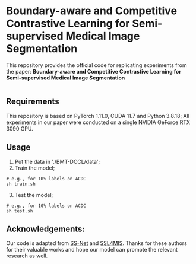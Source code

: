 # Boundary-aware and Competitive Contrastive Learning for Semi-supervised Medical Image Segmentation
This repository provides the official code for replicating experiments from the paper: **Boundary-aware and Competitive Contrastive Learning for Semi-supervised Medical Image Segmentation**

![]()
## Requirements
This repository is based on PyTorch 1.11.0, CUDA 11.7 and Python 3.8.18; All experiments in our paper were conducted on a single NVIDIA GeForce RTX 3090 GPU.

## Usage
1. Put the data in './BMT-DCCL/data';
2. Train the model;

```
# e.g., for 10% labels on ACDC
sh train.sh
```
3. Test the model;
```
# e.g., for 10% labels on ACDC
sh test.sh
```
## Acknowledgements:
Our code is adapted from [SS-Net](https://github.com/ycwu1997/SS-Net) and [SSL4MIS](https://github.com/HiLab-git/SSL4MIS). Thanks for these authors for their valuable works and hope our model can promote the relevant research as well.
